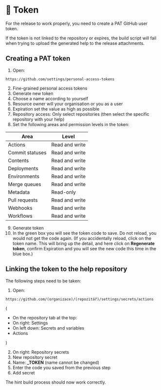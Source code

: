 # 🔑 Token

For the release to work properly, you need to create a PAT GitHub user token.

If the token is not linked to the repository or expires, the build script will fail when trying to upload the generated help to the release attachments.

## Creating a PAT token

1. Open: 
```
https://github.com/settings/personal-access-tokens
```

2. Fine-grained personal access tokens
3. Generate new token
4. Choose a name according to yourself
5. Resource owner will your organisation or you as a user
6. Expiration set the value as high as possible
7. Repository access: Only select repositories (then select the specific repository with your help)
8. Set the following areas and permission levels in the token:

| Area | Level |
|---|---|
| Actions | Read and write |
| Commit statuses | Read and write |
| Contents | Read and write |
| Deployments | Read and write |
| Environments | Read and write |
| Merge queues | Read and write |
| Metadata | Read-only |
| Pull requests | Read and write |
| Webhooks | Read and write |
| Workflows | Read and write |

9. Generate token
10. In the green box you will see the token code to save. Do not reload, you would not get the code again. (If you accidentally reload, click on the token name. This will bring up the detail, and here click on **Regenerate token**, confirm Expiration and you will see the new code this time in the blue box.)

## Linking the token to the help repository

The following steps need to be taken:

1. Open: 
```
https://github.com/(organizace)/(repozitář)/settings/secrets/actions
```
(
- On the repository tab at the top:
- On right: Settings
- On left down: Secrets and variables
- Actions

)
 
2. On right: Repository secrets
3. New repository secret
4. Name: **_TOKEN** (name cannot be changed)
5. Enter the code you saved from the previous step
6. Add secret

The hint build process should now work correctly.

